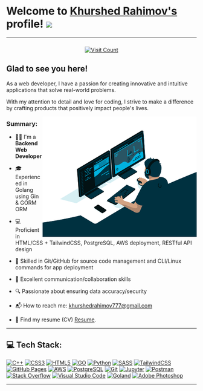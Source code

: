 # Welcome to [Khurshed Rahimov's](https://github.com/khurshedrahimov) profile! <a href="https://www.aswinbarath.me/"><img src="https://media.giphy.com/media/hvRJCLFzcasrR4ia7z/giphy.gif" width="25px"></a>



---
###


<div style="text-align:center">
    <a href="https://visitcount.itsvg.in">
        <img src="https://visitcount.itsvg.in/api?id=khurshedrahimov&icon=0&color=0" alt="Visit Count">
    </a>
</div>



###

## Glad to see you here! &nbsp; 

As a web developer, I have a passion for creating innovative and intuitive applications that solve real-world problems.

With my attention to detail and love for coding, I strive to make a difference by crafting products that positively impact people's lives.


<img align="right" alt="GIF" src="https://github.com/khurshedrahimov/khurshedrahimov/blob/main/coding2.gif" width="408" height="318" />


### Summary:

- 👨‍🎓 I'm a **Backend Web Developer**
- ‍🎓 Experienced in Golang using Gin & GORM ORM
- 💻 Proficient in HTML/CSS + TailwindCSS, PostgreSQL, AWS deployment, RESTful API design
- 🚀 Skilled in Git/GitHub for source code management and CLI/Linux commands for app deployment
- 💬 Excellent communication/collaboration skills
- 🔍 Passionate about ensuring data accuracy/security

- 📬 How to reach me: [khurshedrahimov777@gmail.com](mailto:khurshedrahimov777@gmail.com)
- 📝 Find my resume (CV)  [Resume](https://drive.google.com/file/d/1a5ljqKa5_HBMKVcwSBT_rx5UW2GjNH00/view?usp=sharing).


---

##  💻 Tech Stack:

<p>
  </a>
    <a href="#"><img alt="C++" src="https://img.shields.io/badge/c++-%2300599C.svg?style=for-the-badge&logo=c%2B%2B&logoColor=white"></a>
    <a href="#"><img alt="CSS3" src="https://img.shields.io/badge/css3-%231572B6.svg?style=for-the-badge&logo=css3&logoColor=white"></a>
    <a href="#"><img alt="HTML5" src="https://img.shields.io/badge/html5-%23E34F26.svg?style=for-the-badge&logo=html5&logoColor=white"></a>
    <a href="#"><img alt="GO" src="https://img.shields.io/badge/go-%2300ADD8.svg?style=for-the-badge&logo=go&logoColor=white"></a>
    <a href="#"><img alt="Python" src="https://img.shields.io/badge/python-3670A0?style=for-the-badge&logo=python&logoColor=ffdd54"></a>
    <a href="#"><img alt="SASS" src="https://img.shields.io/badge/SASS-hotpink.svg?style=for-the-badge&logo=SASS&logoColor=white"></a>
    <a href="#"><img alt="TailwindCSS" src="https://img.shields.io/badge/tailwindcss-%2338B2AC.svg?style=for-the-badge&logo=tailwind-css&logoColor=white"></a>
    <a href="#"><img alt="GitHub Pages" src="https://img.shields.io/badge/github%20pages-121013?style=for-the-badge&logo=github&logoColor=white"></a>
    <a href="#"><img alt="AWS" src="https://img.shields.io/badge/AWS-%23FF9900.svg?style=for-the-badge&logo=amazon-aws&logoColor=white"></a>
    <a href="#"><img alt="PostgreSQL" src ="https://img.shields.io/badge/postgres-%23316192.svg?style=for-the-badge&logo=postgresql&logoColor=white"></a>
    <a href="#"><img alt="Git" src="https://img.shields.io/badge/git-%23F05033.svg?style=for-the-badge&logo=git&logoColor=white"></a>
    <a href="#"><img alt="Jupyter" src="https://img.shields.io/badge/jupyter-%23FA0F00.svg?style=for-the-badge&logo=jupyter&logoColor=white"></a>
    <a href="#"><img alt="Postman" src="https://img.shields.io/badge/Postman-FF6C37?style=for-the-badge&logo=postman&logoColor=white"></a>
    <a href="#"><img alt="Stack Overflow" src="https://img.shields.io/badge/-Stackoverflow-FE7A16?style=for-the-badge&logo=stack-overflow&logoColor=white"></a>
    <a href="#"><img alt="Visual Studio Code" src="https://img.shields.io/badge/Visual%20Studio%20Code-0078d7.svg?style=for-the-badge&logo=visual-studio-code&logoColor=white"></a>
    <a href="#"><img alt="Goland" src="https://img.shields.io/badge/GoLand-0f0f0f?&style=for-the-badge&logo=goland&logoColor=white"></a>
    <a href="#"><img alt="Adobe Photoshop" src="https://img.shields.io/badge/adobephotoshop-%2331A8FF.svg?style=for-the-badge&logo=adobephotoshop&logoColor=white"></a>
</p>

---

